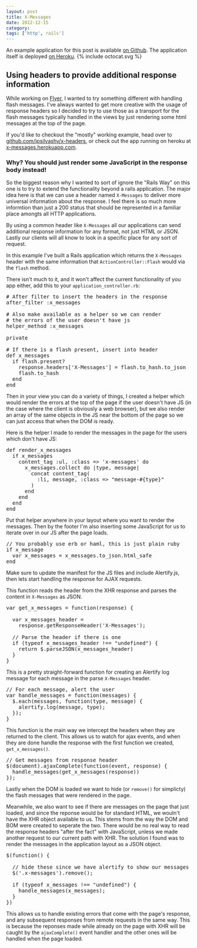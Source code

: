 ```yaml
---
layout: post
title: X-Messages
date: 2012-12-15
category:
tags: ['http', rails']
---
```


<div class='callout github'>
  An example application for this post is available <a href='http://github.com/jpsilvashy/x-messages'>on Github</a>. The application itself is deployed <a href='http://x-messages.herokuapp.com'>on Heroku</a>.
  {% include octocat.svg %}
</div>

## Using headers to provide additional response information

While working on [Flyer](http://flyer.io), I wanted to try something different with handling flash messages. I've always wanted to get more creative with the usage of response headers so I decided to try to use those as a transport for the flash messages typically handled in the views by just rendering some html messages at the top of the page.

If you'd like to checkout the "mostly" working example, head over to [github.com/jpsilvashy/x-headers](http://github.com/jpsilvashy/x-messages), or check out the app running on heroku at [x-messages.herokuapp.com](http://x-messages.herokuapp.com).

### Why? You should just render some JavaScript in the response body instead!

So the biggest reason why I wanted to sort of ignore the "Rails Way" on this one is to try to extend the functionality beyond a rails application. The major idea here is that we can use a header named `X-Messages` to deliver more universal information about the response. I feel there is so much more informtion than just a 200 status that should be represented in a familiar place amongts all HTTP applications.

By using a common header like `X-Messages` all our applications can send additional response information for any format, not just HTML or JSON.  Lastly our clients will all know to look in a specific place for any sort of request.

In this example I've built a Rails application which returns the `X-Messages` header with the same information that `ActionController::Flash` would via the `flash` method.

There isn't much to it, and it won't affect the current functionality of you app either, add this to your `application_controller.rb`:


<pre class="prettyprint lang-ruby">
# After filter to insert the headers in the response
after_filter :x_messages

# Also make available as a helper so we can render
# the errors of the user doesn't have js
helper_method :x_messages

private

# If there is a flash present, insert into header
def x_messages
  if flash.present?
    response.headers['X-Messages'] = flash.to_hash.to_json
    flash.to_hash
  end
end
</pre>

Then in your view you can do a variety of things, I created a helper which would render the errors at the top of the page if the user doesn't have JS (in the case where the client is obviously a web browser), but we also render an array of the same objects in the JS near the bottom of the page so we can just access that when the DOM is ready.

Here is the helper I made to render the messages in the page for the users which don't have JS:

<pre class="prettyprint lang-ruby">
def render_x_messages
  if x_messages
    content_tag :ul, :class => 'x-messages' do
      x_messages.collect do |type, message|
        concat content_tag(
          :li, message, :class => "message-#{type}"
        )
      end
    end
  end
end
</pre>

Put that helper anywhere in your layout where you want to render the messages. Then by the footer I'm also inserting some JavaScript for us to iterate over in our JS after the page loads.

<pre class="prettyprint lang-ruby">
// You probably use erb or haml, this is just plain ruby
if x_message
  var x_messages = x_messages.to_json.html_safe
end
</pre>

Make sure to update the manifest for the JS files and include Alertify.js, then lets start handling the response for AJAX requests.

This function reads the header from the XHR response and parses the content in `X-Messages` as JSON.

<pre class="prettyprint">
var get_x_messages = function(response) {

  var x_messages_header =
    response.getResponseHeader('X-Messages');

  // Parse the header if there is one
  if (typeof x_messages_header !== "undefined") {
    return $.parseJSON(x_messages_header)
  }
}
</pre>

This is a pretty straight-forward function for creating an Alertify log message for each message in the parse `X-Messages` header.

<pre class="prettyprint">
// For each message, alert the user
var handle_messages = function(messages) {
  $.each(messages, function(type, message) {
    alertify.log(message, type);
  });
}
</pre>

This function is the main way we intercept the headers when they are returned to the client. This allows us to watch for ajax events, and when they are done handle the response with the first function we created, `get_x_messages()`.

<pre class="prettyprint">
// Get messages from response header
$(document).ajaxComplete(function(event, response) {
  handle_messages(get_x_messages(response))
});
</pre>

Lastly when the DOM is loaded we want to hide (or `remove()` for simplicty) the flash messages that were rendered in the page.

Meanwhile, we also want to see if there are messages on the page that just loaded, and since the reponse would be for standard HTML, we wouln't have the XHR object available to us. This stems from the way the DOM and BOM were created to seperate the two. There would be no real way to read the response headers "after the fact" with JavaScript, unless we made another request to our current path with XHR. The solution I found was to render the messages in the application layout as a JSON object.

<pre class="prettyprint">
$(function() {

  // hide these since we have alertify to show our messages
  $('.x-messages').remove();

  if (typeof x_messages !== "undefined") {
    handle_messages(x_messages);
  }
})
</pre>

This allows us to handle existing errors that come with the page's response, and any subsequent responses from remote requests in the same way. This is because the reponses made while already on the page with XHR will be caught by the `ajaxComplete()` event handler and the other ones will be handled when the page loaded.


